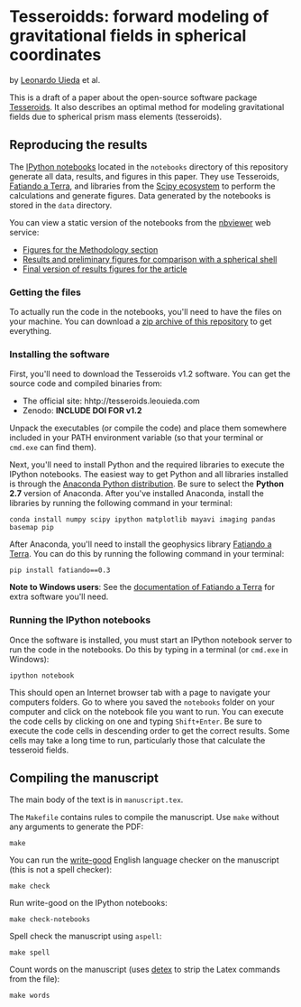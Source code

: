 # Tesseroidds: forward modeling of gravitational fields in spherical coordinates

by [Leonardo Uieda](http://www.leouieda.com/) et al.

This is a draft of a paper about the open-source software package
[Tesseroids](http://tesseroids.leouieda.com).
It also describes an optimal method for modeling gravitational
fields due to spherical prism mass elements (tesseroids).

## Reproducing the results

The [IPython notebooks](http://ipython.org/notebook.html) located in the
`notebooks` directory of this repository
generate all data, results, and figures in this paper.
They use Tesseroids, [Fatiando a Terra](http://fatiando.org),
and libraries from the [Scipy ecosystem](http://scipy.org/)
to perform the calculations and generate figures.
Data generated by the notebooks is stored in the `data` directory.

You can view a static version of the notebooks from the
[nbviewer](http://nbviewer.ipython.org/) web service:

* [Figures for the Methodology section](http://nbviewer.ipython.org/github/pinga-lab/paper-tesseroids/blob/master/notebooks/methods_figures.ipynb)
* [Results and preliminary figures for comparison with a spherical shell](http://nbviewer.ipython.org/github/pinga-lab/paper-tesseroids/blob/master/notebooks/tesseroid_vs_spherical_shell.ipynb)
* [Final version of results figures for the article](http://nbviewer.ipython.org/github/pinga-lab/paper-tesseroids/blob/master/notebooks/results-figures.ipynb)

### Getting the files

To actually run the code in the notebooks,
you'll need to have the files on your machine.
You can download a 
[zip archive of this repository](https://github.com/pinga-lab/paper-tesseroids/archive/master.zip)
to get everything.

### Installing the software

First, you'll need to download the Tesseroids v1.2 software.
You can get the source code and compiled binaries from:

* The official site: hhtp://tesseroids.leouieda.com
* Zenodo: **INCLUDE DOI FOR v1.2**

Unpack the executables (or compile the code) and place them
somewhere included in your PATH environment variable
(so that your terminal or `cmd.exe` can find them).

Next, you'll need to install Python and the required libraries
to execute the IPython notebooks.
The easiest way to get Python and all libraries installed 
is through the
[Anaconda Python distribution](http://continuum.io/downloads).
Be sure to select the **Python 2.7** version of Anaconda.
After you've installed Anaconda, 
install the libraries by running the following command
in your terminal:

    conda install numpy scipy ipython matplotlib mayavi imaging pandas basemap pip

After Anaconda, you'll need to install the geophysics library
[Fatiando a Terra](http://www.fatiando.org).
You can do this by running the following command
in your terminal:
 
    pip install fatiando==0.3

**Note to Windows users**: See the 
[documentation of Fatiando a Terra](http://fatiando.github.io/v0.3/install.html) 
for extra software you'll need.

### Running the IPython notebooks

Once the software is installed, you must start an IPython notebook server to
run the code in the notebooks.
Do this by typing in a terminal (or `cmd.exe` in Windows):

    ipython notebook

This should open an Internet browser tab with a page to navigate your computers
folders.
Go to where you saved the `notebooks` folder on your computer and click on
the notebook file you want to run.
You can execute the code cells by clicking on one and typing `Shift+Enter`.
Be sure to execute the code cells in descending order to get the correct
results.
Some cells may take a long time to run, particularly those that calculate the
tesseroid fields.

## Compiling the manuscript

The main body of the text is in `manuscript.tex`.

The `Makefile` contains rules to compile the manuscript. Use `make` without any
arguments to generate the PDF:

    make

You can run the [write-good](https://github.com/btford/write-good)
English language checker on the manuscript
(this is not a spell checker):

    make check

Run write-good on the IPython notebooks:

    make check-notebooks

Spell check the manuscript using `aspell`:

    make spell

Count words on the manuscript
(uses [detex](http://www.ctan.org/tex-archive/support/detex)
to strip the Latex commands from the file):

    make words

